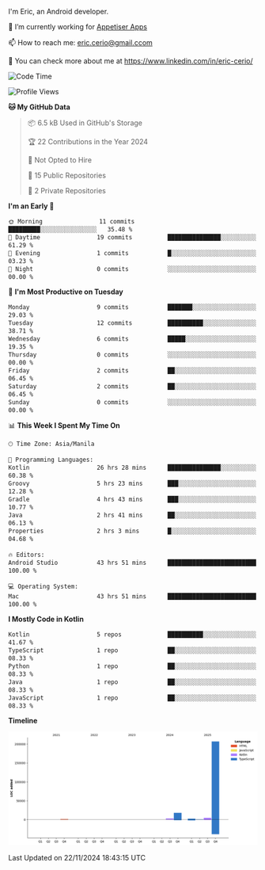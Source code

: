 
I'm Eric, an Android developer.

🔭 I’m currently working for [Appetiser Apps](http://appetiser.com.au)

📫 How to reach me: eric.cerio@gmail.ccom

👀 You can check more about me at https://www.linkedin.com/in/eric-cerio/

<!--START_SECTION:waka-->
![Code Time](http://img.shields.io/badge/Code%20Time-582%20hrs%2019%20mins-blue)

![Profile Views](http://img.shields.io/badge/Profile%20Views-0-blue)

**🐱 My GitHub Data** 

> 📦 6.5 kB Used in GitHub's Storage 
 > 
> 🏆 22 Contributions in the Year 2024
 > 
> 🚫 Not Opted to Hire
 > 
> 📜 15 Public Repositories 
 > 
> 🔑 2 Private Repositories 
 > 
**I'm an Early 🐤** 

```text
🌞 Morning                11 commits          █████████░░░░░░░░░░░░░░░░   35.48 % 
🌆 Daytime                19 commits          ███████████████░░░░░░░░░░   61.29 % 
🌃 Evening                1 commits           █░░░░░░░░░░░░░░░░░░░░░░░░   03.23 % 
🌙 Night                  0 commits           ░░░░░░░░░░░░░░░░░░░░░░░░░   00.00 % 
```
📅 **I'm Most Productive on Tuesday** 

```text
Monday                   9 commits           ███████░░░░░░░░░░░░░░░░░░   29.03 % 
Tuesday                  12 commits          ██████████░░░░░░░░░░░░░░░   38.71 % 
Wednesday                6 commits           █████░░░░░░░░░░░░░░░░░░░░   19.35 % 
Thursday                 0 commits           ░░░░░░░░░░░░░░░░░░░░░░░░░   00.00 % 
Friday                   2 commits           ██░░░░░░░░░░░░░░░░░░░░░░░   06.45 % 
Saturday                 2 commits           ██░░░░░░░░░░░░░░░░░░░░░░░   06.45 % 
Sunday                   0 commits           ░░░░░░░░░░░░░░░░░░░░░░░░░   00.00 % 
```


📊 **This Week I Spent My Time On** 

```text
🕑︎ Time Zone: Asia/Manila

💬 Programming Languages: 
Kotlin                   26 hrs 28 mins      ███████████████░░░░░░░░░░   60.38 % 
Groovy                   5 hrs 23 mins       ███░░░░░░░░░░░░░░░░░░░░░░   12.28 % 
Gradle                   4 hrs 43 mins       ███░░░░░░░░░░░░░░░░░░░░░░   10.77 % 
Java                     2 hrs 41 mins       ██░░░░░░░░░░░░░░░░░░░░░░░   06.13 % 
Properties               2 hrs 3 mins        █░░░░░░░░░░░░░░░░░░░░░░░░   04.68 % 

🔥 Editors: 
Android Studio           43 hrs 51 mins      █████████████████████████   100.00 % 

💻 Operating System: 
Mac                      43 hrs 51 mins      █████████████████████████   100.00 % 
```

**I Mostly Code in Kotlin** 

```text
Kotlin                   5 repos             ██████████░░░░░░░░░░░░░░░   41.67 % 
TypeScript               1 repo              ██░░░░░░░░░░░░░░░░░░░░░░░   08.33 % 
Python                   1 repo              ██░░░░░░░░░░░░░░░░░░░░░░░   08.33 % 
Java                     1 repo              ██░░░░░░░░░░░░░░░░░░░░░░░   08.33 % 
JavaScript               1 repo              ██░░░░░░░░░░░░░░░░░░░░░░░   08.33 % 
```



**Timeline**

![Lines of Code chart](https://raw.githubusercontent.com/eric-cerio/eric-cerio/main/assets/bar_graph.png)


 Last Updated on 22/11/2024 18:43:15 UTC
<!--END_SECTION:waka-->

